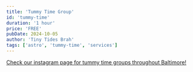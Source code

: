 ```yaml
---
title: 'Tummy Time Group'
id: 'tummy-time'
duration: '1 hour'
price: 'FREE'
pubDate: 2024-10-05
author: 'Tiny Tides Brah'
tags: ['astro', 'tummy-time', 'services']
---
```


<a href="/https://www.instagram.com/tinytidestherapy/profilecard/">
Check our instagram page for tummy time groups throughout Baltimore!
</a>
